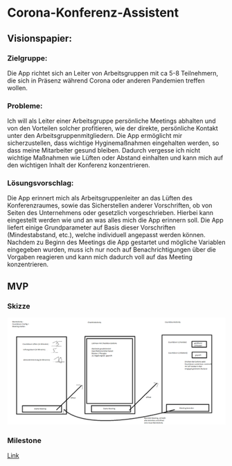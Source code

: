 # Corona-Konferenz-Assistent
## Visionspapier:
### Zielgruppe:
Die App richtet sich an Leiter von Arbeitsgruppen mit ca 5-8 Teilnehmern, die sich in Präsenz während Corona oder anderen Pandemien treffen wollen.


### Probleme:
Ich will als Leiter einer Arbeitsgruppe persönliche Meetings abhalten und von den Vorteilen solcher profitieren, wie der direkte, persönliche Kontakt unter den Arbeitsgruppenmitgliedern. Die App ermöglicht mir sicherzustellen, dass wichtige Hyginemaßnahmen eingehalten werden, so dass meine Mitarbeiter gesund bleiben. Dadurch vergesse ich nicht wichtige Maßnahmen wie Lüften oder Abstand einhalten und kann mich auf den wichtigen Inhalt der Konferenz konzentrieren.


### Lösungsvorschlag:
Die App erinnert mich als Arbeitsgruppenleiter an das Lüften des Konferenzraumes, sowie das Sicherstellen anderer Vorschriften, ob von Seiten des Unternehmens oder gesetzlich vorgeschrieben. Hierbei kann eingestellt werden wie und an was alles mich die App erinnern soll. Die App liefert einige Grundparameter auf Basis dieser Vorschriften (Mindestabstand, etc.), welche individuell angepasst werden können. Nachdem zu Beginn des Meetings die App gestartet und mögliche Variablen eingegeben wurden, muss ich nur noch auf Benachrichtigungen über die Vorgaben reagieren und kann mich dadurch voll auf das Meeting konzentrieren. 

## MVP
### Skizze
![](https://github.com/ASE-Projekte-WS-2021/ase-ws-21-konferenzassistent/blob/main/documentation/mvp_skizze.png)
### Milestone
[Link](https://github.com/ASE-Projekte-WS-2021/ase-ws-21-konferenzassistent/milestone/1)
